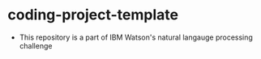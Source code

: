 # coding-project-template
- This repository is a part of IBM Watson's natural langauge processing challenge 
